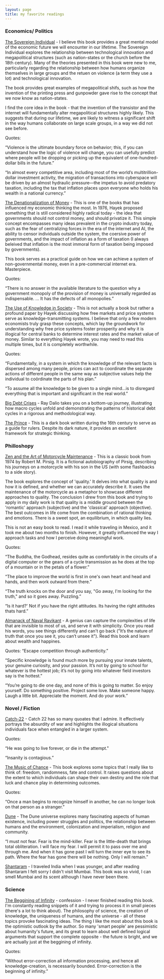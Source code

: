 ```yaml
---
layout: page
title: my favorite readings
---
```


### Economics/ Politics 

<a href='https://www.amazon.com/Sovereign-Individual-Mastering-Transition-Information/dp/0684832720'>The Sovereign Individual</a> - I believe this book provides a great mental model of the economic future we will encounter in our lifetime. The Sovereign Individual explores the relationship between technological innovation and megapolitical structures (such as nation-states or the church before the 18th century). Many of the theories presented in this book were new to me, particularly regarding the relationship between how humans organize themselves in large groups and the retuen on violence (a term they use a lot) and technological innovation.

The book provides great examples of megapolitical shifs, such as how the invention of the printing press and gunpowder gave rise to the concept that we now know as nation-states.

I find the core idea in the book - that the invention of the transistor and the internet will fundamentally alter megapolitical structures highly likely. This suggests that during our lifetime, we are likely to witness a significant shift in the way humans collaborate on large scale groups, in a way we did not see before.

Quotes:

“Violence is the ultimate boundary force on behavior; this, if you can understand how the logic of violence will change, you can usefully predict where people will be dropping or picking up the equivalent of one-hundred-dollar bills in the future.”

“In almost every competitive area, including most of the world’s multitrillion-dollar investment activity, the migration of transactions into cyberspace will be driven by an almost hydraulic pressure—the impetus to avoid predatory taxation, including the tax that inflation places upon everyone who holds his wealth in a national currency.”


<a href='https://en.wikipedia.org/wiki/The_Denationalization_of_Money'>The Denationalization of Money</a> - This is one of the books that has influenced my economic thinking the most. In 1976, Hayek proposed something that is still considered highly radical today - the idea that governments should not control money, and should privatize it. This simple concept encompasses many ideas prevalent in the crypto industry today, such as the fear of centralizing forces in the era of the internet and AI, the ability to censor individuals outside the system, the coersive power of governments, and the impact of inflation as a form of taxation (I always beleived that inflation is the most immoral form of taxation being imposed by governments).

This book serves as a practical guide on how we can achieve a system of non-governmental money, even in a pre-commercial internet era. Masterpiece. 

Quotes:

“There is no answer in the available literature to the question why a government monopoly of the provision of money is universally regarded as indispensable. ... It has the defects of all monopolies.”


<a href='https://en.wikipedia.org/wiki/The_Use_of_Knowledge_in_Society#:~:text=%22The%20Use%20of%20Knowledge%20in,of%20The%20American%20Economic%20Review.&text=Written%20(along%20with%20The%20Meaning,to%20fellow%20economist%20Oskar%20R.'>The Use of Knowledge in Society</a> - This is not actually a book but rather a profound paper by Hayek discussing how free markets and price systems serve as knowledge-transmitting systems. I believe that only a few modern economists truly grasp these concepts, which lay the groundwork for understanding why free price systems foster prosperity and why it is illogical for central banks to determine interest rates and the market value of money. Similar to everything Hayek wrote, you may need to read this multiple times, but it is completely worthwhile. 

Quotes:

“Fundamentally, in a system in which the knowledge of the relevant facts is dispersed among many people, prices can act to coordinate the separate actions of different people in the same way as subjective values help the individual to coördinate the parts of his plan.”

“To assume all the knowledge to be given to a single mind...is to disregard everything that is important and significant in the real world.”

<a href='https://www.bridgewater.com/big-debt-crises/principles-for-navigating-big-debt-crises-by-ray-dalio.pdf'>Big Debt Crises</a> - Ray Dalio takes you on a bottom-up journey, illustrating how macro cycles unfold and demonstrating the patterns of historical debt cycles in a rigorous and methodological way.

<a href='https://en.wikipedia.org/wiki/The_Prince'>The Prince</a> - This is a dark book written during the 16th century to serve as a guide for rulers. Despite its dark nature, it provides an excellent framework for strategic thinking.

### Philloshopy 
 
<a href='https://www.amazon.com/Zen-Art-Motorcycle-Maintenance-Inquiry/dp/0060589469'>Zen and the Art of Motorcycle Maintenance</a>  - This is a classic book from 1974 by Robert M. Pirsig. It is a fictional autobiography of Pirsig, describing his journeys on a motorcycle with his son in the US (with some flashbacks to a side story).

The book explores the concept of 'quality.' It delves into what quality is and how it is defined, and whether we can accurately describe it. It uses the maintenance of the motorcycle as a metaphor to showcase different approaches to quality. The conclusion I drew from this book and trying to apply in my daily work is that quality is a middle ground between the 'romantic' approach (subjective) and the 'classical' approach (objective). The best outcomes in life come from the combination of rational thinking and emotions. There is a sweet spot, an equilibrium, in which quality lies. 

This is not an easy book to read. I read it while traveling in Mexico, and it took me about two months to finish. However, it greatly influenced the way I approach tasks and how I perceive doing meaningful work.  

Quotes:

“The Buddha, the Godhead, resides quite as comfortably in the circuits of a digital computer or the gears of a cycle transmission as he does at the top of a mountain or in the petals of a flower.”

“The place to improve the world is first in one's own heart and head and hands, and then work outward from there.”

“The truth knocks on the door and you say, "Go away, I'm looking for the truth," and so it goes away. Puzzling.”

“Is it hard?'
Not if you have the right attitudes. Its having the right attitudes thats hard.”

<a href='https://www.navalmanack.com/'>Almanack of Naval Ravikant</a> - A genius can capture the complexities of life that are invisible to most of us, and serve it with simplicity. Once you read his words, you see things differently and can't go back ("It’s the nature of truth that once you see it, you can’t unsee it"). Read this book and learn about wealth and happines. 

Quotes:
“Escape competition through authenticity.”

“Specific knowledge is found much more by pursuing your innate talents, your genuine curiosity, and your passion. It’s not by going to school for whatever is the hottest job; it’s not by going into whatever field investors say is the hottest.”

“You’re going to die one day, and none of this is going to matter. So enjoy yourself. Do something positive. Project some love. Make someone happy. Laugh a little bit. Appreciate the moment. And do your work.”


### Novel / Fiction 

 <a href='https://www.amazon.com/Catch-22-50th-Anniversary-Joseph-Heller/dp/1451626657'>Catch-22</a> - Catch 22 has so many quoates that I admire. It effectively portrays the absurdity of war and highlights the illogical situations individuals face when entangled in a larger system.

 Quotes:

“He was going to live forever, or die in the attempt."

“Insanity is contagious.”
 
 <a href='https://www.amazon.com/Music-Chance-Paul-Auster-ebook/dp/B00AFY9C2I/ref=sr_1_1?crid=LDNEPJYIC1TU&keywords=the+music+of+chance&qid=1687771753&s=books&sprefix=the+music+of+chan%2Cstripbooks-intl-ship%2C320&sr=1-1'>The Music of Chance</a> - This book explores some topics that I really like to think of: freedom, randomness, fate and control. It raises questions about the extent to which individuals can shape their own destiny and the role that luck and chance play in determining outcomes.

 Quotes:

 “Once a man begins to recognize himself in another, he can no longer look on that person as a stranger.”

 <a href='https://www.amazon.com/Dune-Frank-Herbert-audiobook/dp/B000R34YKC/ref=sr_1_1?crid=21E9UAMBBRUCE&keywords=dune+book&qid=1687772293&s=books&sprefix=dune+boo%2Cstripbooks-intl-ship%2C247&sr=1-1'>Dune</a> - The Dune universe explores many fascinating aspects of human existence, including power struggles and politics, the relationship between humans and the environment, colonization and imperialism, religion and community.  

“I must not fear. Fear is the mind-killer. Fear is the little-death that brings total obliteration. I will face my fear. I will permit it to pass over me and through me. And when it has gone past I will turn the inner eye to see its path. Where the fear has gone there will be nothing. Only I will remain.”


<a href='https://www.amazon.com/Shantaram-Novel-Gregory-David-Roberts/dp/0312330537'>Shantaram</a> - I traveled India when I was younger, and after reading Shantaram I felt sorry I didn't visit Mumbai. This book was so vivid, I can smell Mumbai and its scent although I have never been there.

### Science

<a href='https://www.amazon.com/Beginning-Infinity-Explanations-Transform-World/dp/0143121359'>The Beggining of Infinity</a> - confession - I never finished reading this book. I'm constantly reading snippets of it and trying to process it in small pieces (there's a lot to think about). The philosophy of science, the creation of knowledge, the uniqueness of humans, and the universe - all of these topics provoke fascinating ideas. The thing I like the most about this book is the optimistic outlook by the author. So many 'smart people' are pessimistic about humanity's future, and its great to learn about well defined logical arguments that support the complete opposite - the future is bright, and we are actually just at the beggining of infinity. 

 Quotes:

“Without error-correction all information processing, and hence all knowledge-creation, is necessarily bounded. Error-correction is the beginning of infinity.”
